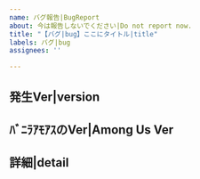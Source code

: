```yaml
---
name: バグ報告|BugReport
about: 今は報告しないでください|Do not report now.
title: "【バグ|bug】ここにタイトル|title"
labels: バグ|bug
assignees: ''

---
```

<!-- ちなみにこれはコメントアウトです|This is commented out. -->
<!-- このコメントアウトはissueを投稿する前に削除してかまいません|You may remove this comment out before submitting the issue -->
<!-- 上のtitleに短く内容がわかりやすく伝わるように書いてください -->
## 発生Ver|version
## ﾊﾞﾆﾗｱﾓｱｽのVer|Among Us Ver
<!-- ログは左下のaddfileからファイルを追加してください|For logs, please add files from add file in the lower left corner -->
## 詳細|detail
<!-- 再現ができるように詳しく書いてください|Please describe it in detail so that it can be reproduced. -->

<!-- バグを報告してくれてありがとう!|Thanks for reporting the bug! -->
